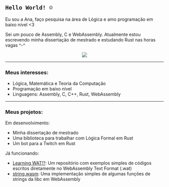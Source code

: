 `Hello World! ☺`
----------------

Eu sou a Ana, faço pesquisa na área de Lógica e amo programação em baixo nível <3

Sei um pouco de Assembly, C e WebAssembly. Atualmente estou escrevendo minha dissertação de mestrado e estudando Rust nas horas vagas ^-^

<div align="center"><a href="https://github.com/anachan01h">
    <img src="https://github-readme-stats.vercel.app/api/top-langs/?username=anachan01h&layout=compact&langs_count=4&theme=tokyonight" />
</a></div>

---
### **Meus interesses**:

 - Lógica, Matemática e Teoria da Computação
 - Programação em baixo nível
 - Linguagens: Assembly, C, C++, Rust, WebAssembly

---
### **Meus projetos**:

Em desenvolvimento:
 - Minha dissertação de mestrado
 - Uma biblioteca para trabalhar com Lógica Formal em Rust
 - Um bot para a Twitch em Rust

Já funcionando:
 - [Learning WAT!?][learning-wat]:
    Um repositório com exemplos simples de códigos escritos diretamente no WebAssembly Text Format (.wat)
 - [string.wasm][string-wasm]:
    Uma implementação simples de algumas funções de strings da libc em WebAssembly

<!-- Links -->
[learning-wat]: https://github.com/anachan01h/learning-wat
[string-wasm]: https://github.com/anachan01h/string-wasm

